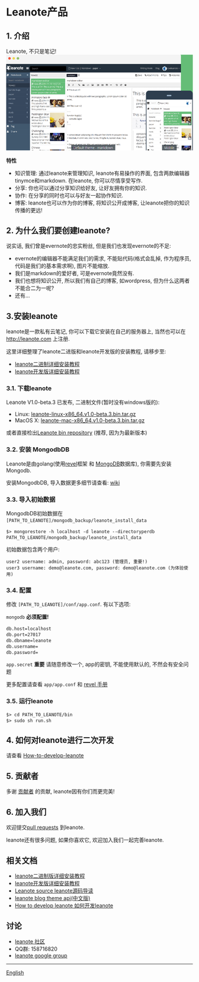 
# Leanote产品

## 1. 介绍

Leanote, 不只是笔记!
![leanote.png](leanote.png "")

**特性**

* 知识管理: 通过leanote来管理知识, leanote有易操作的界面, 包含两款编辑器tinymce和markdown. 在leanote, 你可以尽情享受写作.
* 分享: 你也可以通过分享知识给好友, 让好友拥有你的知识.
* 协作: 在分享的同时也可以与好友一起协作知识.
* 博客: leanote也可以作为你的博客, 将知识公开成博客, 让leanote把你的知识传播的更远!

## 2. 为什么我们要创建leanote?
说实话, 我们曾是evernote的忠实粉丝, 但是我们也发现evernote的不足:
* evernote的编辑器不能满足我们的需求, 不能贴代码(格式会乱掉, 作为程序员, 代码是我们的基本需求啊), 图片不能缩放.
* 我们是markdown的爱好者, 可是evernote竟然没有.
* 我们也想将知识公开, 所以我们有自己的博客, 如wordpress, 但为什么这两者不能合二为一呢?
* 还有...

## 3.安装leanote
leanote是一款私有云笔记, 你可以下载它安装在自己的服务器上, 当然也可以在 http://leanote.com 上注册.

这里详细整理了leanote二进版和leanote开发版的安装教程, 请移步至:
* [leanote二进制详细安装教程](https://github.com/leanote/leanote/wiki/leanote%E4%BA%8C%E8%BF%9B%E5%88%B6%E7%89%88%E8%AF%A6%E7%BB%86%E5%AE%89%E8%A3%85%E6%95%99%E7%A8%8B)
* [leanote开发版详细安装教程](https://github.com/leanote/leanote/wiki/leanote%E5%BC%80%E5%8F%91%E7%89%88%E8%AF%A6%E7%BB%86%E5%AE%89%E8%A3%85%E6%95%99%E7%A8%8B)

### 3.1. 下载leanote

Leanote V1.0-beta.3 已发布, 二进制文件(暂时没有windows版的):

* Linux: [leanote-linux-x86_64.v1.0-beta.3.bin.tar.gz](https://github.com/leanote/leanote/releases/download/1.0-beta.3/leanote-linux-x86_64.v1.0-beta.3.bin.tar.gz)
* MacOS X: [leanote-mac-x86_64.v1.0-beta.3.bin.tar.gz](https://github.com/leanote/leanote/releases/download/1.0-beta.3/leanote-mac-x86_64.v1.0-beta.3.bin.tar.gz)

或者直接检出[Leanote bin repository](https://github.com/leanote/leanote-bin) (推荐, 因为为最新版本)

### 3.2. 安装 MongodbDB

Leanote是由golang(使用[revel](https://revel.github.io/)框架 和 [MongoDB](https://www.mongodb.org)数据库), 你需要先安装Mongodb.

安装MongodbDB, 导入数据更多细节请查看: [wiki](https://github.com/leanote/leanote/wiki/Install-Mongodb)

### 3.3. 导入初始数据

MongodbDB初始数据在 `[PATH_TO_LEANOTE]/mongodb_backup/leanote_install_data`

```
$> mongorestore -h localhost -d leanote --directoryperdb PATH_TO_LEANOTE/mongodb_backup/leanote_install_data
```

初始数据包含两个用户:

```
user2 username: admin, password: abc123 (管理员, 重要!)
user3 username: demo@leanote.com, password: demo@leanote.com (为体验使用)
```

### 3.4. 配置

修改 `[PATH_TO_LEANOTE]/conf/app.conf`. 有以下选项:

``mongodb``  **必须配置!**

```Shell
db.host=localhost
db.port=27017
db.dbname=leanote
db.username=
db.password=
```

``app.secret`` **重要**
请随意修改一个, app的密钥, 不能使用默认的, 不然会有安全问题

更多配置请查看 `app/app.conf` 和 [revel 手册](https://revel.github.io/)

### 3.5. 运行leanote

```
$> cd PATH_TO_LEANOTE/bin
$> sudo sh run.sh
```

## 4. 如何对leanote进行二次开发

请查看 [How-to-develop-leanote](https://github.com/leanote/leanote/wiki/How-to-develop-leanote-%E5%A6%82%E4%BD%95%E5%BC%80%E5%8F%91leanote)

## 5. 贡献者
多谢 [贡献者](https://github.com/leanote/leanote/graphs/contributors) 的贡献, leanote因有你们而更完美!

## 6. 加入我们

欢迎提交[pull requests](https://github.com/leanote/leanote/pulls) 到leanote.

leanote还有很多问题, 如果你喜欢它, 欢迎加入我们一起完善leanote.

## 相关文档
* [leanote二进制版详细安装教程](https://github.com/leanote/leanote/wiki/leanote%E4%BA%8C%E8%BF%9B%E5%88%B6%E7%89%88%E8%AF%A6%E7%BB%86%E5%AE%89%E8%A3%85%E6%95%99%E7%A8%8B)
* [leanote开发版详细安装教程](https://github.com/leanote/leanote/wiki/leanote%E5%BC%80%E5%8F%91%E7%89%88%E8%AF%A6%E7%BB%86%E5%AE%89%E8%A3%85%E6%95%99%E7%A8%8B)
* [Leanote source leanote源码导读](https://github.com/leanote/leanote/wiki/Leanote-source-leanote源码导读)
* [leanote blog theme api(中文版)](https://github.com/leanote/leanote/wiki/leanote-blog-theme-api)
* [How to develop leanote 如何开发leanote](https://github.com/leanote/leanote/wiki/How-to-develop-leanote-如何开发leanote)


## 讨论
* [leanote 社区](http://bbs.leanote.com)
* QQ群: 158716820
* [leanote google group](https://groups.google.com/forum/#!forum/leanote)

----------------------------------------------------------------
[English](README.md)
